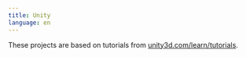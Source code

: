 ```yaml
---
title: Unity
language: en
---
```


These projects are based on tutorials from
[unity3d.com/learn/tutorials](http://unity3d.com/learn/tutorials).
